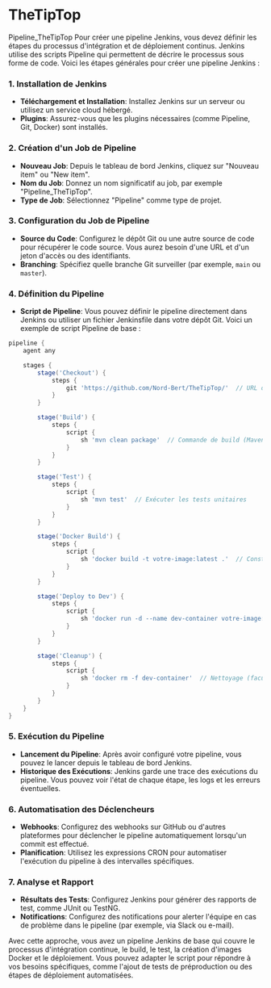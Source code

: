 # TheTipTop
Pipeline_TheTipTop
Pour créer une pipeline Jenkins, vous devez définir les étapes du processus d'intégration et de déploiement continus. Jenkins utilise des scripts Pipeline qui permettent de décrire le processus sous forme de code. Voici les étapes générales pour créer une pipeline Jenkins :

### 1. Installation de Jenkins
- **Téléchargement et Installation**: Installez Jenkins sur un serveur ou utilisez un service cloud hébergé.
- **Plugins**: Assurez-vous que les plugins nécessaires (comme Pipeline, Git, Docker) sont installés.

### 2. Création d'un Job de Pipeline
- **Nouveau Job**: Depuis le tableau de bord Jenkins, cliquez sur "Nouveau item" ou "New item".
- **Nom du Job**: Donnez un nom significatif au job, par exemple "Pipeline_TheTipTop".
- **Type de Job**: Sélectionnez "Pipeline" comme type de projet.

### 3. Configuration du Job de Pipeline
- **Source du Code**: Configurez le dépôt Git ou une autre source de code pour récupérer le code source. Vous aurez besoin d'une URL et d'un jeton d'accès ou des identifiants.
- **Branching**: Spécifiez quelle branche Git surveiller (par exemple, `main` ou `master`).

### 4. Définition du Pipeline
- **Script de Pipeline**: Vous pouvez définir le pipeline directement dans Jenkins ou utiliser un fichier Jenkinsfile dans votre dépôt Git. Voici un exemple de script Pipeline de base :

```groovy
pipeline {
    agent any

    stages {
        stage('Checkout') {
            steps {
                git 'https://github.com/Nord-Bert/TheTipTop/'  // URL de votre dépôt Git
            }
        }

        stage('Build') {
            steps {
                script {
                    sh 'mvn clean package'  // Commande de build (Maven, Gradle, etc.)
                }
            }
        }

        stage('Test') {
            steps {
                script {
                    sh 'mvn test'  // Exécuter les tests unitaires
                }
            }
        }

        stage('Docker Build') {
            steps {
                script {
                    sh 'docker build -t votre-image:latest .'  // Construire l'image Docker
                }
            }
        }

        stage('Deploy to Dev') {
            steps {
                script {
                    sh 'docker run -d --name dev-container votre-image:latest'  // Déploiement en développement
                }
            }
        }

        stage('Cleanup') {
            steps {
                script {
                    sh 'docker rm -f dev-container'  // Nettoyage (facultatif)
                }
            }
        }
    }
}
```

### 5. Exécution du Pipeline
- **Lancement du Pipeline**: Après avoir configuré votre pipeline, vous pouvez le lancer depuis le tableau de bord Jenkins.
- **Historique des Exécutions**: Jenkins garde une trace des exécutions du pipeline. Vous pouvez voir l'état de chaque étape, les logs et les erreurs éventuelles.

### 6. Automatisation des Déclencheurs
- **Webhooks**: Configurez des webhooks sur GitHub ou d'autres plateformes pour déclencher le pipeline automatiquement lorsqu'un commit est effectué.
- **Planification**: Utilisez les expressions CRON pour automatiser l'exécution du pipeline à des intervalles spécifiques.

### 7. Analyse et Rapport
- **Résultats des Tests**: Configurez Jenkins pour générer des rapports de test, comme JUnit ou TestNG.
- **Notifications**: Configurez des notifications pour alerter l'équipe en cas de problème dans le pipeline (par exemple, via Slack ou e-mail).

Avec cette approche, vous avez un pipeline Jenkins de base qui couvre le processus d'intégration continue, le build, le test, la création d'images Docker et le déploiement. Vous pouvez adapter le script pour répondre à vos besoins spécifiques, comme l'ajout de tests de préproduction ou des étapes de déploiement automatisées.
